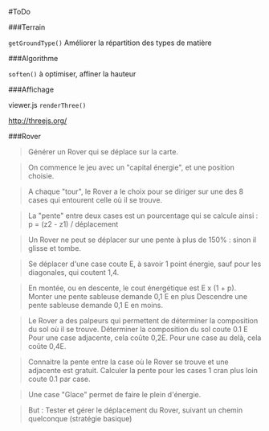 #ToDo

###Terrain

`getGroundType()` Améliorer la répartition des types de matière

###Algorithme

`soften()` à optimiser, affiner la hauteur

###Affichage

viewer.js `renderThree()`

http://threejs.org/

###Rover

>Générer un Rover qui se déplace sur la carte.

>On commence le jeu avec un "capital énergie", et une position choisie.

>A chaque "tour", le Rover a le choix pour se diriger sur une des 8 cases qui entourent celle où il se trouve.

>La "pente" entre deux cases est un pourcentage qui se calcule ainsi : p = (z2 - z1) / déplacement

>Un Rover ne peut se déplacer sur une pente à plus de 150% : sinon il glisse et tombe.

>Se déplacer d'une case coute E, à savoir 1 point énergie, sauf pour les diagonales, qui coutent 1,4.

>En montée, ou en descente, le cout énergétique est E x (1 + p).
>Monter une pente sableuse demande 0,1 E en plus
>Descendre une pente sableuse demande 0,1 E en moins.

>Le Rover a des palpeurs qui permettent de déterminer la composition du sol où il se trouve.
>Déterminer la composition du sol coute 0.1 E
>Pour une case adjacente, cela coûte 0,2E.
>Pour une case au delà, cela coûte 0,4E.

>Connaitre la pente entre la case où le Rover se trouve et une adjacente est gratuit. Calculer la pente pour les cases 1 cran plus loin coute 0.1 par case.

>Une case "Glace" permet de faire le plein d'énergie.

>But : Tester et gérer le déplacement du Rover, suivant un chemin quelconque (stratégie basique)